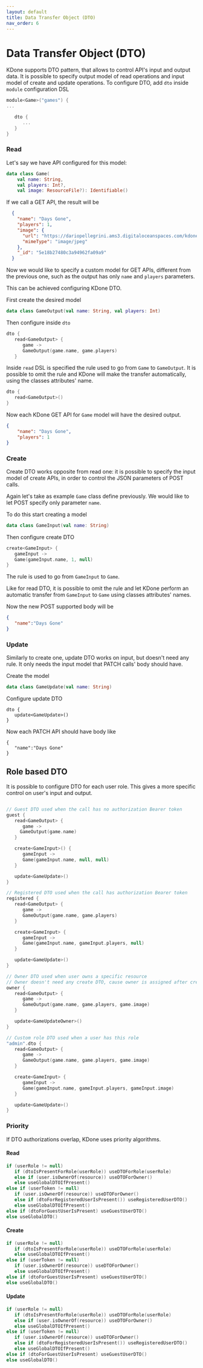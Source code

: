 ```yaml
---
layout: default
title: Data Transfer Object (DTO)
nav_order: 6
---
```


# Data Transfer Object (DTO)

KDone supports DTO pattern, that allows to control API's input and output data. It is possible to specify output model of read operations and input model of create and update operations.
To configure DTO, add `dto` inside `module` configuration DSL

```kotlin
module<Game>("games") {
...

   dto {
      ...
   }
}
```

### Read
Let's say we have API configured for this model:
```kotlin
data class Game(
    val name: String,
    val players: Int?,
    val image: ResourceFile?): Identifiable()
```

If we call a GET API, the result will be
```json
  {
    "name": "Days Gone",
    "players": 1,
    "image": {
      "url": "https://dariopellegrini.ams3.digitaloceanspaces.com/kdone/game/1578676851711aozI0SMf9C-Days-Gone-768x432.jpg",
      "mimeType": "image/jpeg"
    },
    "_id": "5e18b27480c3a94962fa09a9"
  }
```

Now we would like to specify a custom model for GET APIs, different from the previous one, such as the output has only `name` and `players` parameters.

This can be achieved configuring KDone DTO.

First create the desired model

```kotlin
data class GameOutput(val name: String, val players: Int)
```

Then configure inside `dto`

```kotlin
dto {
   read<GameOutput> {
      game ->
      GameOutput(game.name, game.players)
   }
```

Inside `read` DSL is specified the rule used to go from `Game` to `GameOutput`. It is possible to omit the rule and KDone will make the transfer automatically, using the classes attributes' name.
```kotlin
dto {
   read<GameOutput>()
}
```

Now each KDone GET API for `Game` model will have the desired output.
```json
{
    "name": "Days Gone",
    "players": 1
}

```

### Create
Create DTO works opposite from read one: it is possible to specify the input model of create APIs, in order to control the JSON parameters of POST calls.

Again let's take as example `Game` class define previously.
We would like to let POST specify only parameter `name`.  

To do this start creating a model
```kotlin
data class GameInput(val name: String)
```

Then configure create DTO
```kotlin
create<GameInput> {
   gameInput ->
   Game(gameInput.name, 1, null)
}
```

The rule is used to go from `GameInput` to `Game`.

Like for read DTO, it is possible to omit the rule and let KDone perform an automatic transfer from `GameInput` to `Game` using classes attributes' names.

Now the new POST supported body will be
```json
{
   "name":"Days Gone"
}
```

### Update
Similarly to create one, update DTO works on input, but doesn't need any rule. It only needs the input model that PATCH calls' body should have.

Create the model
```kotlin
data class GameUpdate(val name: String)
```

Configure update DTO
```
dto {
   update<GameUpdate>()
}
```

Now each PATCH API should have body like
```
{
   "name":"Days Gone"
}
```

## Role based DTO
It is possible to configure DTO for each user role. This gives a more specific control on user's input and output.
```kotlin

// Guest DTO used when the call has no authorization Bearer token
guest {
   read<GameOutput> {
      game ->
     GameOutput(game.name)
   }

   create<GameInput>() {
      gameInput ->
      Game(gameInput.name, null, null)
   }

   update<GameUpdate>()
}

// Registered DTO used when the call has authorization Bearer token
registered {
   read<GameOutput> {
      game ->
      GameOutput(game.name, game.players)
   }

   create<GameInput> {
      gameInput ->
      Game(gameInput.name, gameInput.players, null)
   }

   update<GameUpdate>()
}

// Owner DTO used when user owns a specific resource
// Owner doesn't need any create DTO, cause owner is assigned after creation
owner {
   read<GameOutput> {
      game ->
      GameOutput(game.name, game.players, game.image)
   }

   update<GameUpdateOwner>()
}

// Custom role DTO used when a user has this role
"admin".dto {
   read<GameOutput> {
      game ->
      GameOutput(game.name, game.players, game.image)
   }

   create<GameInput> {
      gameInput ->
      Game(gameInput.name, gameInput.players, gameInput.image)
   }

   update<GameUpdate>()
}
```

### Priority
If DTO authorizations overlap, KDone uses priority algorithms.

#### Read
```kotlin
if (userRole != null)
   if (dtoIsPresentForRole(userRole)) useDTOForRole(userRole)
   else if (user.isOwnerOf(resource)) useDTOForOwner()
   else useGlobalDTOIfPresent()
else if (userToken != null)
   if (user.isOwnerOf(resource)) useDTOForOwner()
   else if (dtoForRegisteredUserIsPresent()) useRegisteredUserDTO()
   else useGlobalDTOIfPresent()
else if (dtoForGuestUserIsPresent) useGuestUserDTO()
else useGlobalDTO()
```

#### Create
```kotlin
if (userRole != null)
   if (dtoIsPresentForRole(userRole)) useDTOForRole(userRole)
   else useGlobalDTOIfPresent()
else if (userToken != null)
   if (user.isOwnerOf(resource)) useDTOForOwner()
   else useGlobalDTOIfPresent()
else if (dtoForGuestUserIsPresent) useGuestUserDTO()
else useGlobalDTO()
```

#### Update
```kotlin
if (userRole != null)
   if (dtoIsPresentForRole(userRole)) useDTOForRole(userRole)
   else if (user.isOwnerOf(resource)) useDTOForOwner()
   else useGlobalDTOIfPresent()
else if (userToken != null)
   if (user.isOwnerOf(resource)) useDTOForOwner()
   else if (dtoForRegisteredUserIsPresent()) useRegisteredUserDTO()
   else useGlobalDTOIfPresent()
else if (dtoForGuestUserIsPresent) useGuestUserDTO()
else useGlobalDTO()
```
